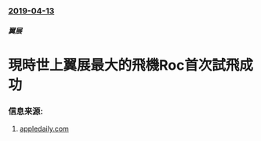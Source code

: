 ### [2019-04-13](/news/2019/04/13/index.md)

##### 翼展
# 現時世上翼展最大的飛機Roc首次試飛成功 




### 信息来源:

1. [appledaily.com](https://hk.news.appledaily.com/international/realtime/article/20190414/59486162)
